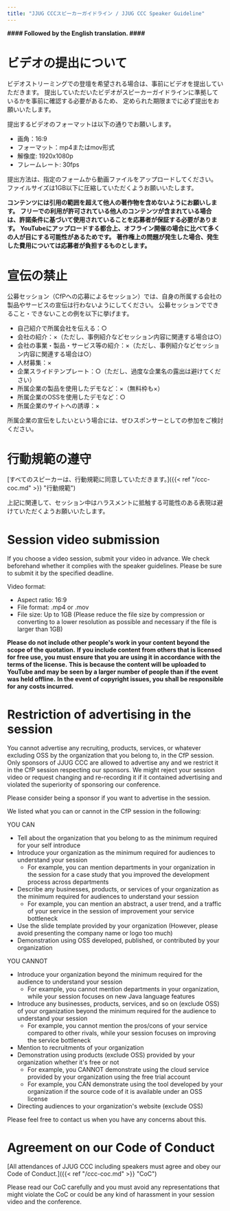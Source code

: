 ```yaml
---
title: "JJUG CCCスピーカーガイドライン / JJUG CCC Speaker Guideline"
---
```


**#### Followed by the English translation. ####**

# ビデオの提出について

ビデオストリーミングでの登壇を希望される場合は、事前にビデオを提出していただきます。
提出していただいたビデオがスピーカーガイドラインに準拠しているかを事前に確認する必要があるため、
定められた期限までに必ず提出をお願いいたします。

提出するビデオのフォーマットは以下の通りでお願いします。

- 画角：16:9
- フォーマット：mp4またはmov形式
- 解像度: 1920x1080p
- フレームレート: 30fps

提出方法は、指定のフォームから動画ファイルをアップロードしてください。
ファイルサイズは1GB以下に圧縮していただくようお願いいたします。

**コンテンツには引用の範囲を超えて他人の著作物を含めないようにお願いします。**
**フリーでの利用が許可されている他人のコンテンツが含まれている場合は、許諾条件に基づいて使用されていることを応募者が保証する必要があります。**
**YouTubeにアップロードする都合上、オフライン開催の場合に比べて多くの人が目にする可能性があるためです。**
**著作権上の問題が発生した場合、発生した費用については応募者が負担するものとします。**

# 宣伝の禁止
公募セッション（CfPへの応募によるセッション）では、自身の所属する会社の製品やサービスの宣伝は行わないようにしてください。
公募セッションでできること・できないことの例を以下に挙げます。

- 自己紹介で所属会社を伝える：○
- 会社の紹介：×（ただし、事例紹介などセッション内容に関連する場合は○）
- 会社の事業・製品・サービス等の紹介：×（ただし、事例紹介などセッション内容に関連する場合は○）
- 人材募集：×
- 企業スライドテンプレート：○（ただし、過度な企業名の露出は避けてください）
- 所属企業の製品を使用したデモなど：×（無料枠も×）
- 所属企業のOSSを使用したデモなど：○
- 所属企業のサイトへの誘導：×

所属企業の宣伝をしたいという場合には、ぜひスポンサーとしての参加をご検討ください。

# 行動規範の遵守

[すべてのスピーカーは、行動規範に同意していただきます。]({{< ref "/ccc-coc.md" >}} "行動規範")

上記に関連して、セッション中はハラスメントに抵触する可能性のある表現は避けていただくようお願いいたします。

# Session video submission

If you choose a video session, submit your video in advance.
We check beforehand whether it complies with the speaker guidelines.
Please be sure to submit it by the specified deadline.

Video format:
- Aspect ratio: 16:9
- File format: .mp4 or .mov
- File size: Up to 1GB  (Please reduce the file size by compression or converting to a lower resolution as possible and necessary if the file is larger than 1GB)

**Please do not include other people's work in your content beyond the scope of the quotation.**
**If you include content from others that is licensed for free use, you must ensure that you are using it in accordance with the terms of the license.**
**This is because the content will be uploaded to YouTube and may be seen by a larger number of people than if the event was held offline.**
**In the event of copyright issues, you shall be responsible for any costs incurred.**

# Restriction of advertising in the session

You cannot advertise any recruiting, products, services, or whatever excluding OSS by the organization that you belong to, in the CfP session.
Only sponsors of JJUG CCC are allowed to advertise any and we restrict it in the CfP session respecting our sponsors.
We might reject your session video or request changing and re-recording it if it contained advertising and violated the superiority of sponsoring our conference.

Please consider being a sponsor if you want to advertise in the session.

We listed what you can or cannot in the CfP session in the following:

YOU CAN

- Tell about the organization that you belong to as the minimum required for your self introduce
- Introduce your organization as the minimum required for audiences to understand your session
  - For example, you can mention departments in your organization in the session for a case study that you improved the development process across departments
- Describe any businesses, products, or services of your organization as the minimum required for audiences to understand your session
  - For example, you can mention an abstract, a user trend, and a traffic of your service in the session of improvement your service bottleneck
- Use the slide template provided by your organization (However, please avoid presenting the company name or logo too much)
- Demonstration using OSS developed, published, or contributed by your organization

YOU CANNOT
- Introduce your organization beyond the minimum required for the audience to understand your session
  - For example, you cannot mention departments in your organization, while your session focuses on new Java language features
- Introduce any businesses, products, services, and so on (exclude OSS) of your organization beyond the minimum required for the audience to understand your session
  - For example, you cannot mention the pros/cons of your service compared to other rivals, while your session focuses on improving the service bottleneck
- Mention to recruitments of your organization
- Demonstration using products (exclude OSS) provided by your organization whether it's free or not
  - For example, you CANNOT demonstrate using the cloud service provided by your organization using the free trial account
  - For example, you CAN demonstrate using the tool developed by your organization if the source code of it is available under an OSS license
- Directing audiences to your organization's website (exclude OSS)

Please feel free to contact us when you have any concerns about this.

# Agreement on our Code of Conduct

[All attendances of JJUG CCC including speakers must agree and obey our Code of Conduct.]({{< ref "/ccc-coc.md" >}} "CoC")

Please read our CoC carefully and you must avoid any representations that might violate the CoC or could be any kind of harassment in your session video and the conference.